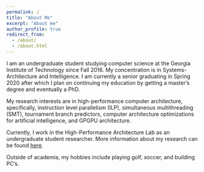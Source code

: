 ```yaml
---
permalink: /
title: "About Me"
excerpt: "About me"
author_profile: true
redirect_from:
  - /about/
  - /about.html
---
```


I am an undergraduate student studying computer science at the Georgia Institute of Technology since Fall 2016. My concentration is in Systems-Architecture and Intelligence. I am currently a senior graduating in Spring 2020 after which I plan on continuing my education by getting a master’s degree and eventually a PhD.


My research interests are in high-performance computer architecture, specifically, instruction level parallelism (ILP), simultaneous multithreading (SMT), tournament branch predictors, computer architecture optimizations for artificial intelligence, and GPGPU architecture.


Currently, I work in the High-Performance Architecture Lab as an undergraduate student researcher. More information about my research can be found [here](https://samjijina.github.io/research).


Outside of academia, my hobbies include playing golf, soccer, and building PC’s.
